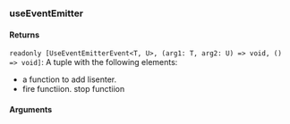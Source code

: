 ### useEventEmitter

#### Returns
`readonly [UseEventEmitterEvent<T, U>, (arg1: T, arg2: U) => void, () => void]`: A tuple with the following elements:
- a function to add lisenter.
- fire functiion.
stop functiion

#### Arguments
